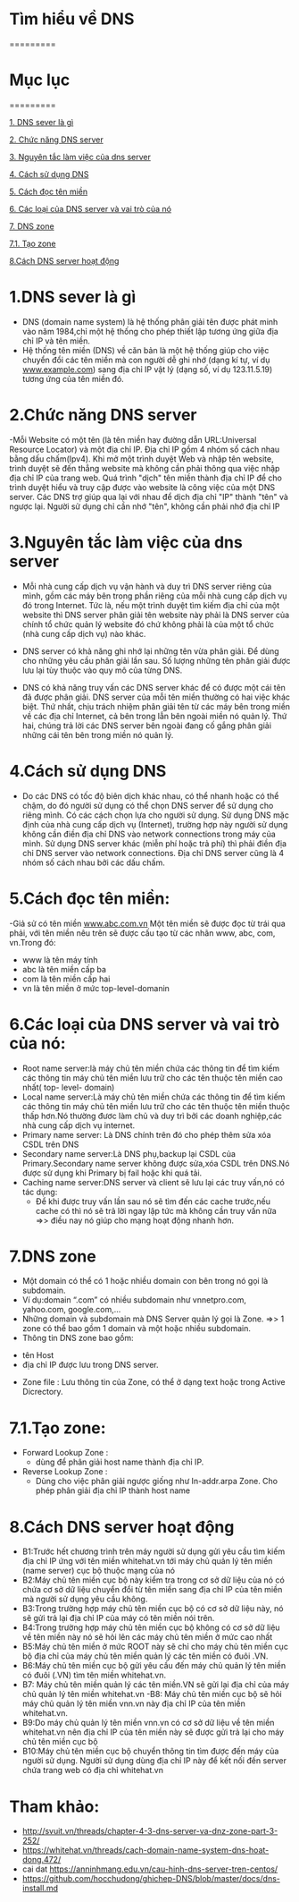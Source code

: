 # Tìm hiểu về  DNS

=========
# Mục lục
=========

[1. DNS sever là gì](#1) 

[2. Chức năng DNS server](#2)

[3. Nguyên tắc làm việc của dns server](#3)

[4. Cách sử dụng DNS](#4)

[5. Cách đọc tên miền](#5)

[6. Các loại của DNS server và vai trò của nó](#6)

[7. DNS zone](#7)

[7.1. Tạo zone](#7.1)

[8.Cách DNS server hoạt động](#8)


<a name="1"></a>
# 1.DNS sever là gì
- DNS (domain name system) là hệ thống phân giải tên được phát minh vào năm 1984,chỉ một hệ thống cho phép thiết lập tương ứng giữa địa chỉ IP và tên miền.
- Hệ thống tên miền (DNS) về căn bản là một hệ thống giúp cho việc chuyển đổi các tên miền mà con người dễ ghi nhớ (dạng kí tự, ví dụ www.example.com) sang 
  địa chỉ IP vật lý (dạng số, ví dụ 123.11.5.19) tương ứng của tên miền đó. 

<a name="2"></a>
# 2.Chức năng DNS server
-Mỗi Website có một tên (là tên miền hay đường dẫn URL:Universal Resource Locator) và một địa chỉ IP. Địa chỉ IP gồm 4 nhóm số cách nhau bằng dấu chấm(Ipv4).
Khi mở một trình duyệt Web và nhập tên website, trình duyệt sẽ đến thẳng website mà không cần phải thông qua việc nhập địa chỉ IP của trang web. Quá trình 
"dịch" tên miền thành địa chỉ IP để cho trình duyệt hiểu và truy cập được vào website là công việc của một DNS server. Các DNS trợ giúp qua lại với nhau để 
dịch địa chỉ "IP" thành "tên" và ngược lại. Người sử dụng chỉ cần nhớ "tên", không cần phải nhớ địa chỉ IP 

<a name="3"></a>
# 3.Nguyên tắc làm việc của dns server
- Mỗi nhà cung cấp dịch vụ vận hành và duy trì DNS server riêng của mình, gồm các máy bên trong phần riêng của mỗi nhà cung cấp dịch vụ đó trong Internet. 
Tức là, nếu một trình duyệt tìm kiếm địa chỉ của một website thì DNS server phân giải tên website này phải là DNS server của chính tổ chức quản lý website 
đó chứ không phải là của một tổ chức (nhà cung cấp dịch vụ) nào khác.

- DNS server có khả năng ghi nhớ lại những tên vừa phân giải. Để dùng cho những yêu cầu phân giải lần sau. Số lượng những tên phân giải được lưu lại tùy thuộc
 vào quy mô của từng DNS.
 
- DNS có khả năng truy vấn các DNS server khác để có được một cái tên đã được phân giải. DNS server của mỗi tên miền thường có hai việc khác biệt. Thứ nhất,
 chịu trách nhiệm phân giải tên từ các máy bên trong miền về các địa chỉ Internet, cả bên trong lẫn bên ngoài miền nó quản lý. Thứ hai, chúng trả lời các DNS
 server bên ngoài đang cố gắng phân giải những cái tên bên trong miền nó quản lý. 
 
 <a name="4"></a>
# 4.Cách sử dụng DNS
- Do các DNS có tốc độ biên dịch khác nhau, có thể nhanh hoặc có thể chậm, do đó người sử dụng có thể chọn DNS server để sử dụng cho riêng mình. Có các cách
 chọn lựa cho người sử dụng. Sử dụng DNS mặc định của nhà cung cấp dịch vụ (Internet), trường hợp này người sử dụng không cần điền địa chỉ DNS vào network 
 connections trong máy của mình. Sử dụng DNS server khác (miễn phí hoặc trả phí) thì phải điền địa chỉ DNS server vào network connections. Địa chỉ DNS server
 cũng là 4 nhóm số cách nhau bởi các dấu chấm. 

<a name="5"></a>
# 5.Cách đọc tên miền:
-Giả sử có tên miền www.abc.com.vn Một tên miền sẽ được đọc từ trái qua phải, với tên miền nêu trên sẽ được cấu tạo từ các nhãn www, abc, com, vn.Trong đó:
 + www là tên máy tính
 + abc là tên miền cấp ba
 + com là tên miền cấp hai
 + vn là tên miền ở mức top-level-domanin

<a name="6"></a>
# 6.Các loại của DNS server và vai trò của nó:
- Root name server:là máy chủ tên miền chứa các thông tin để tìm kiếm các thông tin máy chủ tên miền lưu trữ cho các tên thuộc tên miền cao nhất( top- level-
domain) 
- Local name server:Là máy chủ tên miền chứa các thông tin để tìm kiếm các thông tin máy chủ tên miền lưu trữ cho các tên thuộc tên miền thuộc thấp hơn.Nó
 thường đươc làm chủ và duy trì bởi các doanh nghiệp,các nhà cung cấp dịch vụ internet.
- Primary name server: Là DNS chính trên đó cho phép thêm sửa xóa CSDL trên DNS
- Secondary name server:Là DNS phụ,backup lại CSDL của Primary.Secondary name server không được sửa,xóa CSDL trên DNS.Nó được sử dụng khi Primary bị fail
hoặc khi quá tải.
- Caching name server:DNS server và client sẽ lưu lại các truy vấn,nó có tác dụng:
  + Để khi được truy vấn lần sau nó sẽ tìm đến các cache trước,nếu cache có thì nó sẽ trả lời ngay lập tức mà không cần truy vấn nữa
 =>> điều nay nó giúp cho mạng hoạt động nhanh hơn.

 <a name="7"></a>
 # 7.DNS zone
- Một domain có thể có 1 hoặc nhiều domain con bên trong nó gọi là subdomain.
- Ví dụ:domain “.com” có nhiều subdomain như vnnetpro.com, yahoo.com, google.com,…​
- Những domain và subdomain mà DNS Server quản lý gọi là Zone.
=>> 1 zone có thể bao gồm 1 domain và một hoặc nhiều subdomain.
- Thông tin DNS zone bao gồm:
 + tên Host
 + địa chỉ IP được lưu trong DNS server.
- Zone file : Lưu thông tin của Zone, có thể ở dạng text hoặc trong Active Dicrectory.

<a name="7.1"></a>
# 7.1.Tạo zone:

- Forward Lookup Zone :​
  + dùng để phân giải host name thành địa chỉ IP.
- Reverse Lookup Zone :​
  + Dùng cho việc phân giải ngược giống như In-addr.arpa Zone. Cho phép phân giải địa chỉ IP thành host name  

<a name="8"></a>
# 8.Cách DNS server hoạt động
- B1:Trước hết chương trình trên máy người sử dụng gửi yêu cầu tìm kiếm địa chỉ IP ứng với tên miền whitehat.vn tới máy chủ quản lý tên miền (name server)
 cục bộ thuộc mạng của nó
- B2:Máy chủ tên miền cục bộ này kiểm tra trong cơ sở dữ liệu của nó có chứa cơ sở dữ liệu chuyển đổi từ tên miền sang địa chỉ IP của tên miền mà người sử
 dụng yêu cầu không. 
- B3:Trong trường hợp máy chủ tên miền cục bộ có cơ sở dữ liệu này, nó sẽ gửi trả lại địa chỉ IP của máy có tên miền nói trên.
- B4:Trong trường hợp máy chủ tên miền cục bộ không có cơ sở dữ liệu về tên miền này nó sẽ hỏi lên các máy chủ tên miền ở mức cao nhất 
- B5:Máy chủ tên miền ở mức ROOT này sẽ chỉ cho máy chủ tên miền cục bộ địa chỉ của máy chủ tên miền quản lý các tên miền có đuôi .VN.
- B6:Máy chủ tên miền cục bộ gửi yêu cầu đến máy chủ quản lý tên miền có đuôi (.VN) tìm tên miền whitehat.vn. 
- B7: Máy chủ tên miền quản lý các tên miền.VN sẽ gửi lại địa chỉ của máy chủ quản lý tên miền whitehat.vn
-B8: Máy chủ tên miền cục bộ sẽ hỏi máy chủ quản lý tên miền vnn.vn này địa chỉ IP của tên miền whitehat.vn. 
- B9:Do máy chủ quản lý tên miền vnn.vn có cơ sở dữ liệu về tên miền whitehat.vn nên địa chỉ IP của tên miền này sẽ được gửi trả lại cho máy chủ tên miền 
 cục bộ
- B10:Máy chủ tên miền cục bộ chuyển thông tin tìm được đến máy của người sử dụng. Người sử dụng dùng địa chỉ IP này để kết nối đến server chứa trang web có
 địa chỉ whitehat.vn 
 # Tham khảo:
 - http://svuit.vn/threads/chapter-4-3-dns-server-va-dnz-zone-part-3-252/
 - https://whitehat.vn/threads/cach-domain-name-system-dns-hoat-dong.472/
 -  cai dat https://anninhmang.edu.vn/cau-hinh-dns-server-tren-centos/
 - https://github.com/hocchudong/ghichep-DNS/blob/master/docs/dns-install.md
 
 
  
